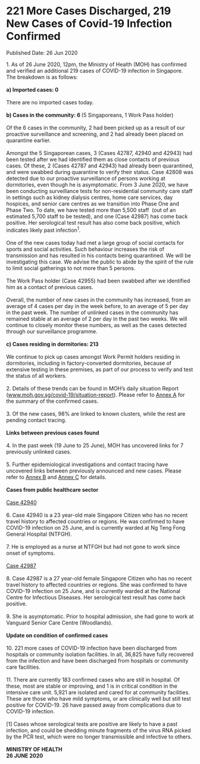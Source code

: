 <html>
    <meta http-equiv="Content-Type" content="text/html; charset=utf-8"/>
    <meta charset="utf-8"/>
    <title>221 More Cases Discharged, 219 New Cases of Covid-19 Infection Confirmed</title>
    <body><h1>221 More Cases Discharged, 219 New Cases of Covid-19 Infection Confirmed</h1>
    <p>Published Date: 26 Jun 2020</p> 1. As of 26 June 2020, 12pm, the Ministry of Health (MOH) has confirmed and verified an additional 219 cases of COVID-19 infection in Singapore. The breakdown is as follows: 
<br>
<br><strong>a) Imported cases: 0
</strong><br>
<br>There are no imported cases today.  
<br>
<br><strong>b) Cases in the community: 6 </strong>(5 Singaporeans, 1 Work Pass holder)
<br>
<br>Of the 6 cases in the community, 2 had been picked up as a result of our proactive surveillance and screening, and 2 had already been placed on quarantine earlier. 
<br>
<br>Amongst the 5 Singaporean cases, 3 (Cases 42787, 42940 and 42943) had been tested after we had identified them as close contacts of previous cases. Of these, 2 (Cases 42787 and 42943) had already been quarantined, and were swabbed during quarantine to verify their status. Case 42808 was detected due to our proactive surveillance of persons working at dormitories, even though he is asymptomatic. From 3 June 2020, we have been conducting surveillance tests&nbsp;for non-residential community care staff in settings such as kidney dialysis centres, home care services, day hospices, and senior care centres as we transition into Phase One and Phase Two. To date, we have tested more than 5,500 staff &nbsp;(out of an estimated 5,700 staff to be tested), and one (Case 42987) has come back positive. Her serological test result has also come back positive, which indicates likely past infection<sup>1</sup>.
<br>
<br>One of the new cases today had met a large group of social contacts for sports and social activities. Such behaviour increases the risk of transmission and has resulted in his contacts being quarantined. We will be investigating this case. We advise the public to abide by the spirit of the rule to limit social gatherings to not more than 5 persons. 
<br>
<br>The Work Pass holder (Case 42955) had been swabbed after we identified him as a contact of previous cases. 
<br>
<br>Overall, the number of new cases in the community has increased, from an average of 4 cases per day in the week before, to an average of 5 per day in the past week. The number of unlinked cases in the community has remained stable at an average of 2 per day in the past two weeks.&nbsp;We will continue to closely monitor these numbers, as well as the cases detected through our surveillance programme.
<br>
<br><strong>c) Cases residing in dormitories: 213
</strong><br>
<br>We continue to pick up cases amongst Work Permit holders residing in dormitories, including in factory-converted dormitories, because of extensive testing in these premises, as part of our process to verify and test the status of all workers. 
<br>
<br>2. Details of these trends can be found in MOH’s daily situation Report (<a href="http://www.moh.gov.sg/covid-19/situation-report">www.moh.gov.sg/covid-19/situation-report</a>). Please refer to <a title="Annex A" href="/docs/librariesprovider5/default-document-library/annex-a-(26-jun).pdf?sfvrsn=67b81d70_0">Annex A</a>&nbsp;for the summary of the confirmed cases. 
<br>
<br>3. Of the new cases, 98% are linked to known clusters, while the rest are pending contact tracing. 
<br>
<br><strong>Links between previous cases found
</strong><br>
<br>4. In the past week (19 June to 25 June), MOH has uncovered links for 7 previously unlinked cases. 
<br>
<br>5. Further epidemiological investigations and contact tracing have uncovered links between previously announced and new cases. Please refer to <a title="Annex B " href="/docs/librariesprovider5/default-document-library/annex-b-(26-jun).pdf?sfvrsn=af282a0a_0">Annex B</a>&nbsp;and <a title="Annex C" href="/docs/librariesprovider5/default-document-library/annex-c-(26-jun).pdf?sfvrsn=70d10542_0">Annex C</a>&nbsp;for details.
<br>
<br><strong>Cases from public healthcare sector
</strong><br>
<br><span style="text-decoration: underline;">Case 42940 
</span><br>
<br>6. Case 42940 is a 23 year-old male Singapore Citizen who has no recent travel history to affected countries or regions. He was confirmed to have COVID-19 infection on 25 June, and is currently warded at Ng Teng Fong General Hospital (NTFGH).
<br>
<br>7. He is employed as a nurse at NTFGH but had not gone to work since onset of symptoms. 
<br>
<br><span style="text-decoration: underline;">Case 42987
</span><br>
<br>8. Case 42987 is a 27 year-old female Singapore Citizen who has no recent travel history to affected countries or regions. She was confirmed to have COVID-19 infection on 25 June, and is currently warded at the National Centre for Infectious Diseases. Her serological test result has come back positive.
<br>
<br>9. She is asymptomatic. Prior to hospital admission, she had gone to work at Vanguard Senior Care Centre (Woodlands). 
<br>
<br><strong>Update on condition of confirmed cases
</strong><br>
<br>10. 221 more cases of COVID-19 infection have been discharged from hospitals or community isolation facilities. In all, 36,825 have fully recovered from the infection and have been discharged from hospitals or community care facilities. 
<br>
<br>11. There are currently 183 confirmed cases who are still in hospital. Of these, most are stable or improving, and 1 is in critical condition in the intensive care unit. 5,921 are isolated and cared for at community facilities. These are those who have mild symptoms, or are clinically well but still test positive for COVID-19. 26 have passed away from complications due to COVID-19 infection. 
<br>
<br>
[1] Cases whose serological tests are positive are likely to have a past infection, and could be shedding minute fragments of the virus RNA picked by the PCR test, which were no longer transmissible and infective to others.<br><br><strong>MINISTRY OF HEALTH
<br>26 JUNE 2020
</strong><br></body>
</html>